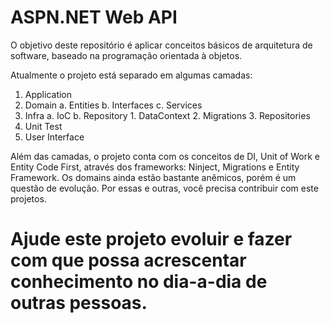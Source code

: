 # ASPN.NET Web API

O objetivo deste repositório é aplicar conceitos básicos de arquitetura de software, baseado na programação orientada à objetos.

Atualmente o projeto está separado em algumas camadas:

1. Application
2. Domain
    a. Entities
    b. Interfaces
    c. Services
3. Infra
    a. IoC
    b. Repository
        1. DataContext
        2. Migrations
        3. Repositories
4. Unit Test
5. User Interface

Além das camadas, o projeto conta com os conceitos de DI, Unit of Work e Entity Code First, através dos frameworks: Ninject, Migrations e Entity Framework.
Os domains ainda estão bastante anêmicos, porém é um questão de evolução. Por essas e outras, você precisa contribuir com este projetos.

# Ajude este projeto evoluir e fazer com que possa acrescentar conhecimento no dia-a-dia de outras pessoas.